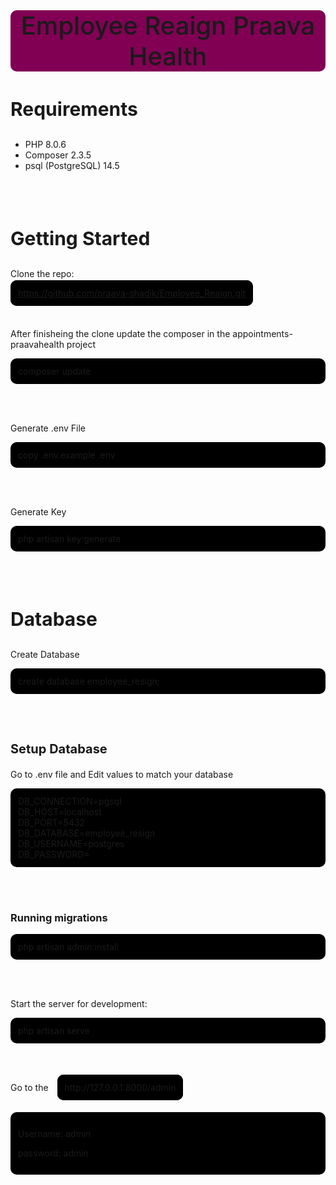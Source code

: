 <h1 style="background:#810054; text-align:center; font-size:40px; font-weight:500; border-radius:10px;">Employee Reaign Praava Health</h1>

<h3 style="font-size:30px;">Requirements</h3>
<ul>
<li>PHP 8.0.6</li>
<li>Composer 2.3.5</li>
<li>psql (PostgreSQL) 14.5</li>
</ul><br><br>

<h3 style="font-size:30px;">Getting Started</h3>
<p>Clone the repo: </p>
<a style="border:2px solid #000; border-radius:10px; background:#000; padding: 10px;" href="https://github.com/praava-shadik/Employee_Reaign.git">https://github.com/praava-shadik/Employee_Reaign.git</a><br><br><br>

<p>After finisheing the clone update the composer in the appointments-praavahealth project</p>
<p style="font-size:14px; border:2px solid #000; border-radius:10px; background:#000; padding: 10px;" >composer update</p><br><br>

<p>Generate .env File</p>
<p style="font-size:14px; border:2px solid #000; border-radius:10px; background:#000; padding: 10px;">copy .env.example .env</p><br><br>

<p>Generate Key</p>
<p style="font-size:14px; border:2px solid #000; border-radius:10px; background:#000; padding: 10px;">php artisan key:generate</p><br><br>

<h3 style="font-size:30px;">Database</h3>
<p>Create Database</p>
<p style="font-size:14px; border:2px solid #000; border-radius:10px; background:#000; padding: 10px;">create database employee_resign;</p><br><br>

<h3 style="font-size:20px;">Setup Database</h3>
<p>Go to .env file and Edit values to match your database</p>
<p style="font-size:14px; border:2px solid #000; border-radius:10px; background:#000; padding: 10px;">DB_CONNECTION=pgsql<br>
DB_HOST=localhost<br>
DB_PORT=5432<br>
DB_DATABASE=employee_resign<br>
DB_USERNAME=postgres<br>
DB_PASSWORD=</p><br><br>

<h3>Running migrations</h3>
<p style="font-size:14px; border:2px solid #000; border-radius:10px; background:#000; padding: 10px;">php artisan admin:install</p><br><br>

<p>Start the server for development:</p>
<p style="font-size:14px; border:2px solid #000; border-radius:10px; background:#000; padding: 10px;">php artisan serve</p><br><br>


<p>Go to the <span style="margin-left: 10px; font-size:14px; border:2px solid #000; border-radius:10px; background:#000; padding: 10px;"> http://127.0.0.1:8000/admin </span></p><br>

<div style="font-size:14px; border:2px solid #000; border-radius:10px; background:#000; padding: 10px;">
<p>Username: admin</p>
<p>password: admin</p></div><br><br>

